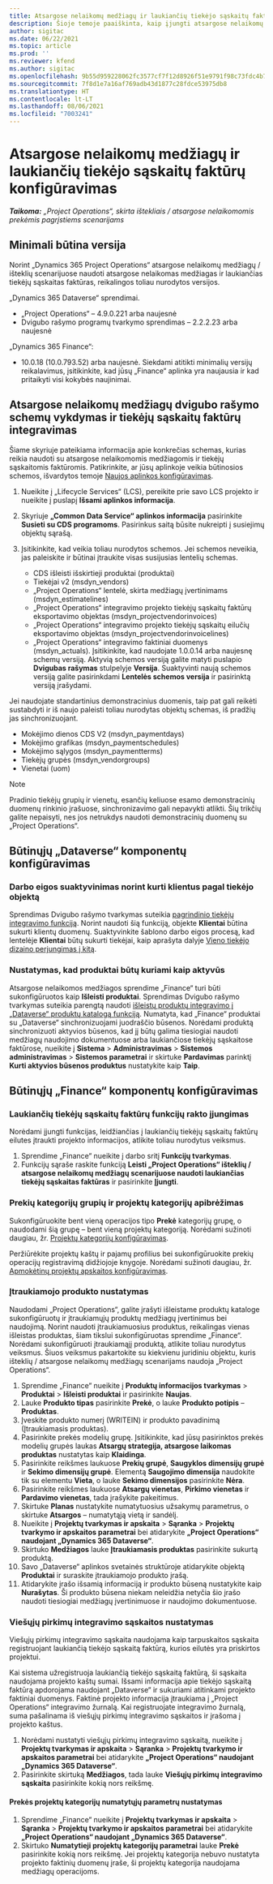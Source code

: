 ```yaml
---
title: Atsargose nelaikomų medžiagų ir laukiančių tiekėjo sąskaitų faktūrų konfigūravimas
description: Šioje temoje paaiškinta, kaip įjungti atsargose nelaikomų medžiagų ir laukiančių tiekėjo sąskaitų faktūrų naudojimo galimybę.
author: sigitac
ms.date: 06/22/2021
ms.topic: article
ms.prod: ''
ms.reviewer: kfend
ms.author: sigitac
ms.openlocfilehash: 9b55d959228062fc3577cf7f12d8926f51e9791f98c73fdc4b78251312a8a77a
ms.sourcegitcommit: 7f8d1e7a16af769adb43d1877c28fdce53975db8
ms.translationtype: HT
ms.contentlocale: lt-LT
ms.lasthandoff: 08/06/2021
ms.locfileid: "7003241"
---
```

# <a name="configure-non-stocked-materials-and-pending-vendor-invoices"></a>Atsargose nelaikomų medžiagų ir laukiančių tiekėjo sąskaitų faktūrų konfigūravimas

_**Taikoma:** „Project Operations“, skirta ištekliais / atsargose nelaikomomis prekėmis pagrįstiems scenarijams_

## <a name="minimum-version-requirement"></a>Minimali būtina versija

Norint „Dynamics 365 Project Operations“ atsargose nelaikomų medžiagų / išteklių scenarijuose naudoti atsargose nelaikomas medžiagas ir laukiančias tiekėjų sąskaitas faktūras, reikalingos toliau nurodytos versijos.

„Dynamics 365 Dataverse“ sprendimai.

- „Project Operations“ – 4.9.0.221 arba naujesnė
- Dvigubo rašymo programų tvarkymo sprendimas – 2.2.2.23 arba naujesnė

„Dynamics 365 Finance“:
- 10.0.18 (10.0.793.52) arba naujesnė. Siekdami atitikti minimalių versijų reikalavimus, įsitikinkite, kad jūsų „Finance“ aplinka yra naujausia ir kad pritaikyti visi kokybės naujinimai.

## <a name="run-dual-write-maps-for-non-stocked-materials-and-vendor-invoice-integration"></a>Atsargose nelaikomų medžiagų dvigubo rašymo schemų vykdymas ir tiekėjų sąskaitų faktūrų integravimas

Šiame skyriuje pateikiama informacija apie konkrečias schemas, kurias reikia naudoti su atsargose nelaikomomis medžiagomis ir tiekėjų sąskaitomis faktūromis. Patikrinkite, ar jūsų aplinkoje veikia būtinosios schemos, išvardytos temoje [Naujos aplinkos konfigūravimas](../environment/resource-provision-new-environment.md#run-project-operations-dual-write-maps).

1. Nueikite į „Lifecycle Services“ (LCS), pereikite prie savo LCS projekto ir nueikite į puslapį **Išsami aplinkos informacija**.
2. Skyriuje **„Common Data Service“ aplinkos informacija** pasirinkite **Susieti su CDS programoms**. Pasirinkus saitą būsite nukreipti į susiejimų objektų sąrašą.
3. Įsitikinkite, kad veikia toliau nurodytos schemos. Jei schemos neveikia, jas paleiskite ir būtinai įtraukite visas susijusias lentelių schemas.

    - CDS išleisti išskirtieji produktai (produktai)
    - Tiekėjai v2 (msdyn_vendors)
    - „Project Operations“ lentelė, skirta medžiagų įvertinimams (msdyn_estimatelines)
    - „Project Operations“ integravimo projekto tiekėjų sąskaitų faktūrų eksportavimo objektas (msdyn_projectvendorinvoices)
    - „Project Operations“ integravimo projekto tiekėjų sąskaitų eilučių eksportavimo objektas (msdyn_projectvendorinvoicelines)
    - „Project Operations“ integravimo faktiniai duomenys (msdyn_actuals). Įsitikinkite, kad naudojate 1.0.0.14 arba naujesnę schemų versiją. Aktyvią schemos versiją galite matyti puslapio **Dvigubas rašymas** stulpelyje **Versija**. Suaktyvinti naują schemos versiją galite pasirinkdami **Lentelės schemos versija** ir pasirinktą versiją įrašydami.

Jei naudojate standartinius demonstracinius duomenis, taip pat gali reikėti sustabdyti ir iš naujo paleisti toliau nurodytas objektų schemas, iš pradžių jas sinchronizuojant.
  - Mokėjimo dienos CDS V2 (msdyn_paymentdays)
  - Mokėjimo grafikas (msdyn_paymentschedules)
  - Mokėjimo sąlygos (msdyn_paymentterms)
  - Tiekėjų grupės (msdyn_vendorgroups)
  - Vienetai (uom)

> [!NOTE]
> Pradinio tiekėjų grupių ir vienetų, esančių keliuose esamo demonstracinių duomenų rinkinio įrašuose, sinchronizavimo gali nepavykti atlikti. Šių trikčių galite nepaisyti, nes jos netrukdys naudoti demonstracinių duomenų su „Project Operations“.

## <a name="configure-prerequisites-in-dataverse"></a>Būtinųjų „Dataverse“ komponentų konfigūravimas

### <a name="activate-workflow-to-create-accounts-based-on-vendor-entity"></a>Darbo eigos suaktyvinimas norint kurti klientus pagal tiekėjo objektą

Sprendimas Dvigubo rašymo tvarkymas suteikia [pagrindinio tiekėjų integravimo funkciją](/dynamics365/fin-ops-core/dev-itpro/data-entities/dual-write/vendor-mapping). Norint naudoti šią funkciją, objekte **Klientai** būtina sukurti klientų duomenų. Suaktyvinkite šablono darbo eigos procesą, kad lentelėje **Klientai** būtų sukurti tiekėjai, kaip aprašyta dalyje [Vieno tiekėjo dizaino perjungimas į kitą](/dynamics365/fin-ops-core/dev-itpro/data-entities/dual-write/vendor-switch).

### <a name="set-products-to-be-created-as-active"></a>Nustatymas, kad produktai būtų kuriami kaip aktyvūs

Atsargose nelaikomos medžiagos sprendime „Finance“ turi būti sukonfigūruotos kaip **Išleisti produktai**. Sprendimas Dvigubo rašymo tvarkymas suteikia parengtą naudoti [išleistų produktų integravimo į „Dataverse“ produktų katalogą funkciją](/dynamics365/fin-ops-core/dev-itpro/data-entities/dual-write/product-mapping). Numatyta, kad „Finance“ produktai su „Dataverse“ sinchronizuojami juodraščio būsenos. Norėdami produktą sinchronizuoti aktyvios būsenos, kad jį būtų galima tiesiogiai naudoti medžiagų naudojimo dokumentuose arba laukiančiose tiekėjų sąskaitose faktūrose, nueikite į **Sistema** > **Administravimas** > **Sistemos administravimas** > **Sistemos parametrai** ir skirtuke **Pardavimas** parinktį **Kurti aktyvios būsenos produktus** nustatykite kaip **Taip**.

## <a name="configure-prerequisites-in-finance"></a>Būtinųjų „Finance“ komponentų konfigūravimas

### <a name="enable-the-feature-key-for-pending-vendor-invoices"></a>Laukiančių tiekėjų sąskaitų faktūrų funkcijų rakto įjungimas

Norėdami įjungti funkcijas, leidžiančias į laukiančių tiekėjų sąskaitų faktūrų eilutes įtraukti projekto informacijos, atlikite toliau nurodytus veiksmus.

1. Sprendime „Finance“ nueikite į darbo sritį **Funkcijų tvarkymas**.
2. Funkcijų sąraše raskite funkciją **Leisti „Project Operations“ išteklių / atsargose nelaikomų medžiagų scenarijuose naudoti laukiančias tiekėjų sąskaitas faktūras** ir pasirinkite **Įjungti**.

### <a name="define-category-groups-and-project-categories-for-items"></a>Prekių kategorijų grupių ir projektų kategorijų apibrėžimas

Sukonfigūruokite bent vieną operacijos tipo **Prekė** kategorijų grupę, o naudodami šią grupę – bent vieną projektų kategoriją. Norėdami sužinoti daugiau, žr. [Projektų kategorijų konfigūravimas](../project-accounting/configure-project-categories.md#category-groups).

Peržiūrėkite projektų kaštų ir pajamų profilius bei sukonfigūruokite prekių operacijų registravimą didžiojoje knygoje. Norėdami sužinoti daugiau, žr. [Apmokėtinų projektų apskaitos konfigūravimas](../project-accounting/configure-accounting-billable-projects.md).

### <a name="set-up-a-write-in-product"></a>Įtraukiamojo produkto nustatymas

Naudodami „Project Operations“, galite įrašyti išleistame produktų kataloge sukonfigūruotų ir įtraukiamųjų produktų medžiagų įvertinimus bei naudojimą. Norint naudoti įtraukiamuosius produktus, reikalingas vienas išleistas produktas, šiam tikslui sukonfigūruotas sprendime „Finance“. Norėdami sukonfigūruoti įtraukiamąjį produktą, atlikite toliau nurodytus veiksmus. Šiuos veiksmus pakartokite su kiekvienu juridiniu objektu, kuris išteklių / atsargose nelaikomų medžiagų scenarijams naudoja „Project Operations“.

1. Sprendime „Finance“ nueikite į **Produktų informacijos tvarkymas** > **Produktai** > **Išleisti produktai** ir pasirinkite **Naujas**.
2. Lauke **Produkto tipas** pasirinkite **Prekė**, o lauke **Produkto potipis** – **Produktas**.
3. Įveskite produkto numerį (WRITEIN) ir produkto pavadinimą (Įtraukiamasis produktas).
4. Pasirinkite prekės modelių grupę. Įsitikinkite, kad jūsų pasirinktos prekės modelių grupės laukas **Atsargų strategija, atsargose laikomas produktas** nustatytas kaip **Klaidinga**.
5. Pasirinkite reikšmes laukuose **Prekių grupė**, **Saugyklos dimensijų grupė** ir **Sekimo dimensijų grupė**. Elementą **Saugojimo dimensija** naudokite tik su elementu **Vieta**, o lauke **Sekimo dimensijos** pasirinkite **Nėra**.
6. Pasirinkite reikšmes laukuose **Atsargų vienetas**, **Pirkimo vienetas** ir **Pardavimo vienetas**, tada įrašykite pakeitimus.
7. Skirtuke **Planas** nustatykite numatytuosius užsakymų parametrus, o skirtuke **Atsargos** – numatytąją vietą ir sandėlį.
8. Nueikite į **Projektų tvarkymas ir apskaita** > **Sąranka** > **Projektų tvarkymo ir apskaitos parametrai** bei atidarykite **„Project Operations“ naudojant „Dynamics 365 Dataverse“**. 
9. Skirtuko **Medžiagos** lauke **Įtraukiamasis produktas** pasirinkite sukurtą produktą.
10. Savo „Dataverse“ aplinkos svetainės struktūroje atidarykite objektą **Produktai** ir suraskite įtraukiamojo produkto įrašą. 
11. Atidarykite įrašo išsamią informaciją ir produkto būseną nustatykite kaip **Nurašytas**. Ši produkto būsena niekam neleidžia netyčia šio įrašo naudoti tiesiogiai medžiagų įvertinimuose ir naudojimo dokumentuose.

### <a name="set-up-a-procurement-integration-account"></a>Viešųjų pirkimų integravimo sąskaitos nustatymas

Viešųjų pirkimų integravimo sąskaita naudojama kaip tarpuskaitos sąskaita registruojant laukiančią tiekėjo sąskaitą faktūrą, kurios eilutės yra priskirtos projektui.

Kai sistema užregistruoja laukiančią tiekėjo sąskaitą faktūrą, ši sąskaita naudojama projekto kaštų sumai. Išsami informacija apie tiekėjo sąskaitą faktūrą apdorojama naudojant „Dataverse“ ir sukuriami atitinkami projekto faktiniai duomenys. Faktinė projekto informacija įtraukiama į „Project Operations“ integravimo žurnalą. Kai registruojate integravimo žurnalą, suma pašalinama iš viešųjų pirkimų integravimo sąskaitos ir įrašoma į projekto kaštus.

1. Norėdami nustatyti viešųjų pirkimų integravimo sąskaitą, nueikite į **Projektų tvarkymas ir apskaita** > **Sąranka** > **Projektų tvarkymo ir apskaitos parametrai** bei atidarykite **„Project Operations“ naudojant „Dynamics 365 Dataverse“**. 
2. Pasirinkite skirtuką **Medžiagos**, tada lauke **Viešųjų pirkimų integravimo sąskaita** pasirinkite kokią nors reikšmę.

#### <a name="set-up-project-category-defaults-for-an-item"></a>Prekės projektų kategorijų numatytųjų parametrų nustatymas

1. Sprendime „Finance“ nueikite į **Projektų tvarkymas ir apskaita** > **Sąranka** > **Projektų tvarkymo ir apskaitos parametrai** bei atidarykite **„Project Operations“ naudojant „Dynamics 365 Dataverse“**. 
2. Skirtuko **Numatytieji projektų kategorijų parametrai** lauke **Prekė** pasirinkite kokią nors reikšmę. Jei projektų kategorija nebuvo nustatyta projekto faktinių duomenų įraše, ši projektų kategorija naudojama medžiagų operacijoms.
